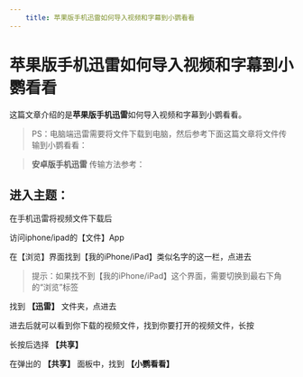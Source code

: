 ```yaml
---
    title: 苹果版手机迅雷如何导入视频和字幕到小鹦看看
---
```


# 苹果版手机迅雷如何导入视频和字幕到小鹦看看

这篇文章介绍的是**苹果版手机迅雷**如何导入视频和字幕到小鹦看看。

> PS：电脑端迅雷需要将文件下载到电脑，然后参考下面这篇文章将文件传输到小鹦看看：


<NavCard title="如何从电脑用USB数据线传输文件到iPhone/iPad(Mac和Windows)" link="/guard/import-video-and-sub" icon="https://picx.zhimg.com/v2-16cf3e3534d40005e71b460dbf499dd4_r.jpg?source=172ae18b" />

> **安卓版手机迅雷** 传输方法参考：

<NavCard title="安卓版手机迅雷如何导入视频和字幕到小鹦看看" link="/guard/import-video-and-sub" icon="https://picx.zhimg.com/v2-9d6ea1f83347c62fcc1e16981123b82b.jpeg?source=7e7ef6e2&needBackground=1" />


## 进入主题：

在手机迅雷将视频文件下载后

访问iphone/ipad的【文件】App

<ImageCard imageSrc="https://pic2.zhimg.com/v2-84ee6a67c91e552c423c05d91aadc561_1440w.jpg" description=""/>

在【浏览】界面找到【我的iPhone/iPad】类似名字的这一栏，点进去

> 提示：如果找不到【我的iPhone/iPad】这个界面，需要切换到最右下角的“浏览”标签


<ImageCard imageSrc="https://pica.zhimg.com/v2-34d21d4ab5e40312807688d136ecec38_1440w.jpg" description=""/>

找到 **【迅雷】** 文件夹，点进去

<ImageCard imageSrc="https://picx.zhimg.com/v2-f72ac9a92acd72de5cb526c8719d15c7_1440w.jpg" description=""/>

进去后就可以看到你下载的视频文件，找到你要打开的视频文件，长按

<ImageCard imageSrc="https://picx.zhimg.com/v2-cd9847bf697dc83e09f06f764244e077_1440w.jpg" description=""/>


长按后选择 **【共享】**

<ImageCard imageSrc="https://pic4.zhimg.com/v2-d22f31ed7b4b8263c8a806c624c4dfd9_1440w.jpg" description=""/>


在弹出的 **【共享】** 面板中，找到 **【小鹦看看】**

<ImageCard imageSrc="https://pic4.zhimg.com/v2-d22f31ed7b4b8263c8a806c624c4dfd9_1440w.jpg" description=""/>


